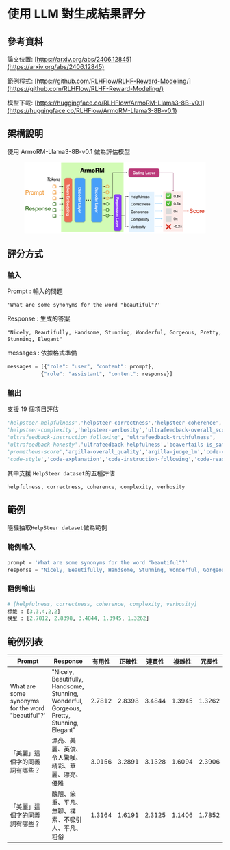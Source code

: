 # 使用 LLM 對生成結果評分

## 參考資料

論文位置: [https://arxiv.org/abs/2406.12845](https://arxiv.org/abs/2406.12845)

範例程式: [https://github.com/RLHFlow/RLHF-Reward-Modeling/](https://github.com/RLHFlow/RLHF-Reward-Modeling/)

模型下載: [https://huggingface.co/RLHFlow/ArmoRM-Llama3-8B-v0.1](https://huggingface.co/RLHFlow/ArmoRM-Llama3-8B-v0.1)



## 架構說明

使用 ArmoRM-Llama3-8B-v0.1 做為評估模型

<figure><img src="../../../.gitbook/assets/image.png" alt=""><figcaption></figcaption></figure>



## 評分方式

### 輸入

Prompt : 輸入的問題

```
'What are some synonyms for the word "beautiful"?'
```

Response : 生成的答案

```
"Nicely, Beautifully, Handsome, Stunning, Wonderful, Gorgeous, Pretty, Stunning, Elegant"
```

messages : 依據格式準備

```python
messages = [{"role": "user", "content": prompt},
           {"role": "assistant", "content": response}]
```

### 輸出

支援 19 個項目評估

```python
'helpsteer-helpfulness','helpsteer-correctness','helpsteer-coherence',
'helpsteer-complexity','helpsteer-verbosity','ultrafeedback-overall_score',
'ultrafeedback-instruction_following', 'ultrafeedback-truthfulness',
'ultrafeedback-honesty','ultrafeedback-helpfulness','beavertails-is_safe',
'prometheus-score','argilla-overall_quality','argilla-judge_lm','code-complexity',
'code-style','code-explanation','code-instruction-following','code-readability'
```

其中支援 `HelpSteer dataset`的五種評估

```python
helpfulness, correctness, coherence, complexity, verbosity
```



## 範例

隨機抽取`HelpSteer dataset`做為範例

### 範例輸入

```python
prompt = 'What are some synonyms for the word "beautiful"?'
response = "Nicely, Beautifully, Handsome, Stunning, Wonderful, Gorgeous, Pretty, Stunning, Elegant"
```

### 翻例輸出

```python
# [helpfulness, correctness, coherence, complexity, verbosity]
標籤 : [3,3,4,2,2] 
模型 : [2.7812, 2.8398, 3.4844, 1.3945, 1.3262]
```

## 範例列表

| Prompt                                            | Response                                                                                  | 有用性    | 正確性    | 連貫性    | 複雜性    | 冗長性    |
| ------------------------------------------------- | ----------------------------------------------------------------------------------------- | ------ | ------ | ------ | ------ | ------ |
| What are some synonyms for the word "beautiful"?' | "Nicely, Beautifully, Handsome, Stunning, Wonderful, Gorgeous, Pretty, Stunning, Elegant" | 2.7812 | 2.8398 | 3.4844 | 1.3945 | 1.3262 |
| 「美麗」這個字的同義詞有哪些？                                   | 漂亮、美麗、英俊、令人驚嘆、精彩、華麗、漂亮、優雅                                                                 | 3.0156 | 3.2891 | 3.1328 | 1.6094 | 2.3906 |
| 「美麗」這個字的同義詞有哪些？                                   | 醜陋、笨重、平凡、無聊、樸素、不吸引人、平凡、粗俗                                                                 | 1.3164 | 1.6191 | 2.3125 | 1.1406 | 1.7852 |
